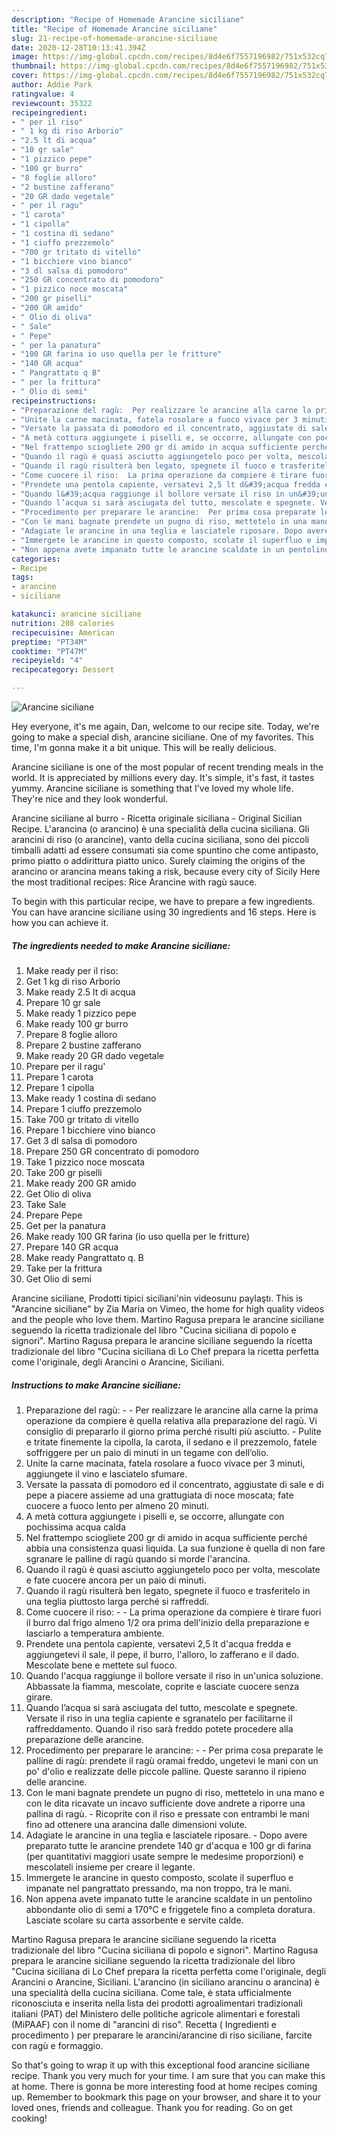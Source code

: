 ```yaml
---
description: "Recipe of Homemade Arancine siciliane"
title: "Recipe of Homemade Arancine siciliane"
slug: 21-recipe-of-homemade-arancine-siciliane
date: 2020-12-28T10:13:41.394Z
image: https://img-global.cpcdn.com/recipes/8d4e6f7557196982/751x532cq70/arancine-siciliane-recipe-main-photo.jpg
thumbnail: https://img-global.cpcdn.com/recipes/8d4e6f7557196982/751x532cq70/arancine-siciliane-recipe-main-photo.jpg
cover: https://img-global.cpcdn.com/recipes/8d4e6f7557196982/751x532cq70/arancine-siciliane-recipe-main-photo.jpg
author: Addie Park
ratingvalue: 4
reviewcount: 35322
recipeingredient:
- " per il riso"
- " 1 kg di riso Arborio"
- "2.5 lt di acqua"
- "10 gr sale"
- "1 pizzico pepe"
- "100 gr burro"
- "8 foglie alloro"
- "2 bustine zafferano"
- "20 GR dado vegetale"
- " per il ragu"
- "1 carota"
- "1 cipolla"
- "1 costina di sedano"
- "1 ciuffo prezzemolo"
- "700 gr tritato di vitello"
- "1 bicchiere vino bianco"
- "3 dl salsa di pomodoro"
- "250 GR concentrato di pomodoro"
- "1 pizzico noce moscata"
- "200 gr piselli"
- "200 GR amido"
- " Olio di oliva"
- " Sale"
- " Pepe"
- " per la panatura"
- "100 GR farina io uso quella per le fritture"
- "140 GR acqua"
- " Pangrattato q B"
- " per la frittura"
- " Olio di semi"
recipeinstructions:
- "Preparazione del ragù:  Per realizzare le arancine alla carne la prima operazione da compiere è quella relativa alla preparazione del ragù. Vi consiglio di prepararlo il giorno prima perché risulti più asciutto. Pulite e tritate finemente la cipolla, la carota, il sedano e il prezzemolo, fatele soffriggere per un paio di minuti in un tegame con dell’olio."
- "Unite la carne macinata, fatela rosolare a fuoco vivace per 3 minuti, aggiungete il vino e lasciatelo sfumare."
- "Versate la passata di pomodoro ed il concentrato, aggiustate di sale e di pepe a piacere assieme ad una grattugiata di noce moscata; fate cuocere a fuoco lento per almeno 20 minuti."
- "A metà cottura aggiungete i piselli e, se occorre, allungate con pochissima acqua calda"
- "Nel frattempo sciogliete 200 gr di amido in acqua sufficiente perché abbia una consistenza quasi liquida. La sua funzione è quella di non fare sgranare le palline di ragù quando si morde l&#39;arancina."
- "Quando il ragù è quasi asciutto aggiungetelo poco per volta, mescolate e fate cuocere ancora per un paio di minuti."
- "Quando il ragù risulterà ben legato, spegnete il fuoco e trasferitelo in una teglia piuttosto larga perché si raffreddi."
- "Come cuocere il riso:  La prima operazione da compiere è tirare fuori il burro dal frigo almeno 1/2 ora prima dell&#39;inizio della preparazione e lasciarlo a temperatura ambiente."
- "Prendete una pentola capiente, versatevi 2,5 lt d&#39;acqua fredda e aggiungetevi il sale, il pepe, il burro, l&#39;alloro, lo zafferano e il dado. Mescolate bene e mettete sul fuoco."
- "Quando l&#39;acqua raggiunge il bollore versate il riso in un&#39;unica soluzione. Abbassate la fiamma, mescolate, coprite e lasciate cuocere senza girare."
- "Quando l’acqua si sarà asciugata del tutto, mescolate e spegnete. Versate il riso in una teglia capiente e sgranatelo per facilitarne il raffreddamento. Quando il riso sarà freddo potete procedere alla preparazione delle arancine."
- "Procedimento per preparare le arancine:  Per prima cosa preparate le palline di ragù: prendete il ragù oramai freddo, ungetevi le mani con un po&#39; d&#39;olio e realizzate delle piccole palline. Queste saranno il ripieno delle arancine."
- "Con le mani bagnate prendete un pugno di riso, mettetelo in una mano e con le dita ricavate un incavo sufficiente dove andrete a riporre una pallina di ragù. Ricoprite con il riso e pressate con entrambi le mani fino ad ottenere una arancina dalle dimensioni volute."
- "Adagiate le arancine in una teglia e lasciatele riposare. Dopo avere preparato tutte le arancine prendete 140 gr d&#39;acqua e 100 gr di farina (per quantitativi maggiori usate sempre le medesime proporzioni) e mescolateli insieme per creare il legante."
- "Immergete le arancine in questo composto, scolate il superfluo e impanate nel pangrattato pressando, ma non troppo, tra le mani."
- "Non appena avete impanato tutte le arancine scaldate in un pentolino abbondante olio di semi a 170°C e friggetele fino a completa doratura. Lasciate scolare su carta assorbente e servite calde."
categories:
- Recipe
tags:
- arancine
- siciliane

katakunci: arancine siciliane 
nutrition: 208 calories
recipecuisine: American
preptime: "PT34M"
cooktime: "PT47M"
recipeyield: "4"
recipecategory: Dessert

---
```



![Arancine siciliane](https://img-global.cpcdn.com/recipes/8d4e6f7557196982/751x532cq70/arancine-siciliane-recipe-main-photo.jpg)

Hey everyone, it's me again, Dan, welcome to our recipe site. Today, we're going to make a special dish, arancine siciliane. One of my favorites. This time, I'm gonna make it a bit unique. This will be really delicious.

Arancine siciliane is one of the most popular of recent trending meals in the world. It is appreciated by millions every day. It's simple, it's fast, it tastes yummy. Arancine siciliane is something that I've loved my whole life. They're nice and they look wonderful.

Arancine siciliane al burro - Ricetta originale siciliana - Original Sicilian Recipe. L&#39;arancina (o arancino) è una specialità della cucina siciliana. Gli arancini di riso (o arancine), vanto della cucina siciliana, sono dei piccoli timballi adatti ad essere consumati sia come spuntino che come antipasto, primo piatto o addirittura piatto unico. Surely claiming the origins of the arancino or arancina means taking a risk, because every city of Sicily Here the most traditional recipes: Rice Arancine with ragù sauce.


To begin with this particular recipe, we have to prepare a few ingredients. You can have arancine siciliane using 30 ingredients and 16 steps. Here is how you can achieve it.

<!--inarticleads1-->

##### The ingredients needed to make Arancine siciliane:

1. Make ready  per il riso:
1. Get  1 kg di riso Arborio
1. Make ready 2.5 lt di acqua
1. Prepare 10 gr sale
1. Make ready 1 pizzico pepe
1. Make ready 100 gr burro
1. Prepare 8 foglie alloro
1. Prepare 2 bustine zafferano
1. Make ready 20 GR dado vegetale
1. Prepare  per il ragu&#39;
1. Prepare 1 carota
1. Prepare 1 cipolla
1. Make ready 1 costina di sedano
1. Prepare 1 ciuffo prezzemolo
1. Take 700 gr tritato di vitello
1. Prepare 1 bicchiere vino bianco
1. Get 3 dl salsa di pomodoro
1. Prepare 250 GR concentrato di pomodoro
1. Take 1 pizzico noce moscata
1. Take 200 gr piselli
1. Make ready 200 GR amido
1. Get  Olio di oliva
1. Take  Sale
1. Prepare  Pepe
1. Get  per la panatura
1. Make ready 100 GR farina (io uso quella per le fritture)
1. Prepare 140 GR acqua
1. Make ready  Pangrattato q. B
1. Take  per la frittura
1. Get  Olio di semi


Arancine siciliane, Prodotti tipici siciliani&#39;nin videosunu paylaştı. This is &#34;Arancine siciliane&#34; by Zia Maria on Vimeo, the home for high quality videos and the people who love them. Martino Ragusa prepara le arancine siciliane seguendo la ricetta tradizionale del libro &#34;Cucina siciliana di popolo e signori&#34;. Martino Ragusa prepara le arancine siciliane seguendo la ricetta tradizionale del libro &#34;Cucina siciliana di Lo Chef prepara la ricetta perfetta come l&#39;originale, degli Arancini o Arancine, Siciliani. 

<!--inarticleads2-->

##### Instructions to make Arancine siciliane:

1. Preparazione del ragù: -  - Per realizzare le arancine alla carne la prima operazione da compiere è quella relativa alla preparazione del ragù. Vi consiglio di prepararlo il giorno prima perché risulti più asciutto. - Pulite e tritate finemente la cipolla, la carota, il sedano e il prezzemolo, fatele soffriggere per un paio di minuti in un tegame con dell’olio.
1. Unite la carne macinata, fatela rosolare a fuoco vivace per 3 minuti, aggiungete il vino e lasciatelo sfumare.
1. Versate la passata di pomodoro ed il concentrato, aggiustate di sale e di pepe a piacere assieme ad una grattugiata di noce moscata; fate cuocere a fuoco lento per almeno 20 minuti.
1. A metà cottura aggiungete i piselli e, se occorre, allungate con pochissima acqua calda
1. Nel frattempo sciogliete 200 gr di amido in acqua sufficiente perché abbia una consistenza quasi liquida. La sua funzione è quella di non fare sgranare le palline di ragù quando si morde l&#39;arancina.
1. Quando il ragù è quasi asciutto aggiungetelo poco per volta, mescolate e fate cuocere ancora per un paio di minuti.
1. Quando il ragù risulterà ben legato, spegnete il fuoco e trasferitelo in una teglia piuttosto larga perché si raffreddi.
1. Come cuocere il riso: -  - La prima operazione da compiere è tirare fuori il burro dal frigo almeno 1/2 ora prima dell&#39;inizio della preparazione e lasciarlo a temperatura ambiente.
1. Prendete una pentola capiente, versatevi 2,5 lt d&#39;acqua fredda e aggiungetevi il sale, il pepe, il burro, l&#39;alloro, lo zafferano e il dado. Mescolate bene e mettete sul fuoco.
1. Quando l&#39;acqua raggiunge il bollore versate il riso in un&#39;unica soluzione. Abbassate la fiamma, mescolate, coprite e lasciate cuocere senza girare.
1. Quando l’acqua si sarà asciugata del tutto, mescolate e spegnete. Versate il riso in una teglia capiente e sgranatelo per facilitarne il raffreddamento. Quando il riso sarà freddo potete procedere alla preparazione delle arancine.
1. Procedimento per preparare le arancine: -  - Per prima cosa preparate le palline di ragù: prendete il ragù oramai freddo, ungetevi le mani con un po&#39; d&#39;olio e realizzate delle piccole palline. Queste saranno il ripieno delle arancine.
1. Con le mani bagnate prendete un pugno di riso, mettetelo in una mano e con le dita ricavate un incavo sufficiente dove andrete a riporre una pallina di ragù. - Ricoprite con il riso e pressate con entrambi le mani fino ad ottenere una arancina dalle dimensioni volute.
1. Adagiate le arancine in una teglia e lasciatele riposare. - Dopo avere preparato tutte le arancine prendete 140 gr d&#39;acqua e 100 gr di farina (per quantitativi maggiori usate sempre le medesime proporzioni) e mescolateli insieme per creare il legante.
1. Immergete le arancine in questo composto, scolate il superfluo e impanate nel pangrattato pressando, ma non troppo, tra le mani.
1. Non appena avete impanato tutte le arancine scaldate in un pentolino abbondante olio di semi a 170°C e friggetele fino a completa doratura. Lasciate scolare su carta assorbente e servite calde.


Martino Ragusa prepara le arancine siciliane seguendo la ricetta tradizionale del libro &#34;Cucina siciliana di popolo e signori&#34;. Martino Ragusa prepara le arancine siciliane seguendo la ricetta tradizionale del libro &#34;Cucina siciliana di Lo Chef prepara la ricetta perfetta come l&#39;originale, degli Arancini o Arancine, Siciliani. L&#39;arancino (in siciliano arancinu o arancina) è una specialità della cucina siciliana. Come tale, è stata ufficialmente riconosciuta e inserita nella lista dei prodotti agroalimentari tradizionali italiani (PAT) del Ministero delle politiche agricole alimentari e forestali (MiPAAF) con il nome di &#34;arancini di riso&#34;. Recetta ( Ingredienti e procedimento ) per preparare le arancini/arancine di riso siciliane, farcite con ragù e formaggio. 

So that's going to wrap it up with this exceptional food arancine siciliane recipe. Thank you very much for your time. I am sure that you can make this at home. There is gonna be more interesting food at home recipes coming up. Remember to bookmark this page on your browser, and share it to your loved ones, friends and colleague. Thank you for reading. Go on get cooking!
